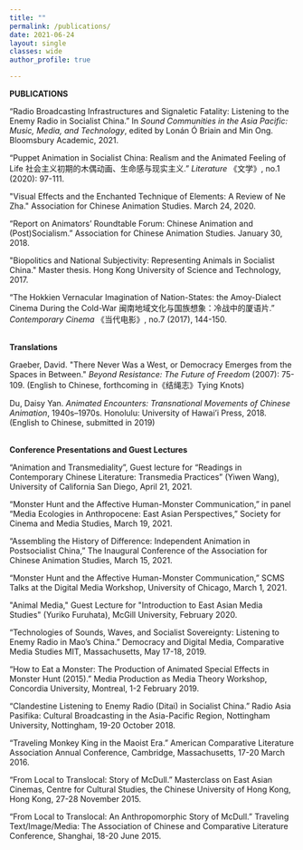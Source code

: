 ```yaml
---
title: ""
permalink: /publications/
date: 2021-06-24 
layout: single
classes: wide
author_profile: true

---
```


<b> PUBLICATIONS </b>
<br>

“Radio Broadcasting Infrastructures and Signaletic Fatality: Listening to the Enemy Radio in Socialist China.” In <i>Sound Communities in the Asia Pacific: Music, Media, and Technology</i>, edited by Lonán Ó Briain and Min Ong. Bloomsbury Academic, 2021.

“Puppet Animation in Socialist China: Realism and the Animated Feeling of Life 社会主义初期的木偶动画、生命感与现实主义.” <i>Literature</i> 《文学》, no.1 (2020): 97-111. 

"Visual Effects and the Enchanted Technique of Elements: A Review of Ne Zha." Association for Chinese Animation Studies. March 24, 2020. 

“Report on Animators’ Roundtable Forum: Chinese Animation and (Post)Socialism.” Association for Chinese Animation Studies. January 30, 2018. 

"Biopolitics and National Subjectivity: Representing Animals in Socialist China." Master thesis. Hong Kong University of Science and Technology, 2017.

<!-- “The Translocalized McDull Series: National Identity and the Politics of Powerlessness.” <i>Animation: An Interdisciplinary Journal</i> 12, no. 1 (2017): 28–44.  -->
“The Hokkien Vernacular Imagination of Nation-States: the Amoy-Dialect Cinema During the Cold-War 闽南地域文化与国族想象：冷战中的厦语片.” <i>Contemporary Cinema</i> 《当代电影》, no.7 (2017), 144-150. 

<br>
<b> Translations </b>
<br>

Graeber, David. "There Never Was a West, or Democracy Emerges from the Spaces in Between." <i>Beyond Resistance: The Future of Freedom</i> (2007): 75-109. (English to Chinese, forthcoming in《结绳志》Tying Knots)

Du, Daisy Yan. <i>Animated Encounters: Transnational Movements of Chinese Animation</i>, 1940s–1970s. Honolulu: University of Hawai’i Press, 2018. (English to Chinese, submitted in 2019)

<br>
<b> Conference Presentations and Guest Lectures  </b>
<br>

“Animation and Transmediality”, Guest lecture for “Readings in Contemporary Chinese Literature: Transmedia Practices” (Yiwen Wang), University of California San Diego, April 21, 2021.

“Monster Hunt and the Affective Human-Monster Communication,” in panel “Media Ecologies in Anthropocene: East Asian Perspectives,” Society for Cinema and Media Studies, March 19, 2021.

“Assembling the History of Difference: Independent Animation in Postsocialist China,” The Inaugural Conference of the Association for Chinese Animation Studies, March 15, 2021.

“Monster Hunt and the Affective Human-Monster Communication,” SCMS Talks at the Digital Media Workshop, University of Chicago, March 1, 2021.

"Animal Media," Guest Lecture for "Introduction to East Asian Media Studies" (Yuriko Furuhata), McGill University, February 2020. 

“Technologies of Sounds, Waves, and Socialist Sovereignty: Listening to Enemy Radio in Mao’s China.” Democracy and Digital Media, Comparative Media Studies MIT, Massachusetts, May 17-18, 2019.

“How to Eat a Monster: The Production of Animated Special Effects in Monster Hunt (2015).” Media Production as Media Theory Workshop, Concordia University, Montreal, 1-2 February 2019.

“Clandestine Listening to Enemy Radio (Ditai) in Socialist China.” Radio Asia Pasifika: Cultural Broadcasting in the Asia-Pacific Region, Nottingham University, Nottingham, 19-20 October 2018.

“Traveling Monkey King in the Maoist Era.” American Comparative Literature Association Annual Conference, Cambridge, Massachusetts, 17-20 March 2016.

“From Local to Translocal: Story of McDull.” Masterclass on East Asian Cinemas, Centre for Cultural Studies, the Chinese University of Hong Kong, Hong Kong, 27-28 November 2015.

“From Local to Translocal: An Anthropomorphic Story of McDull.” Traveling Text/Image/Media: The Association of Chinese and Comparative Literature Conference, Shanghai, 18-20 June 2015.

